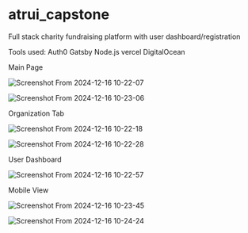 # atrui_capstone


Full stack charity fundraising platform with user dashboard/registration

Tools used:
Auth0
Gatsby
Node.js
vercel
DigitalOcean

Main Page

![Screenshot From 2024-12-16 10-22-07](https://github.com/user-attachments/assets/680ed48d-c4b6-401c-8d88-c6f66349b004)

![Screenshot From 2024-12-16 10-23-06](https://github.com/user-attachments/assets/040d5077-e901-4fed-956a-1f45121538cf)


Organization Tab

![Screenshot From 2024-12-16 10-22-18](https://github.com/user-attachments/assets/5935aaf0-c9ae-449e-90e3-9501dc23a27a)

![Screenshot From 2024-12-16 10-22-28](https://github.com/user-attachments/assets/07d63d70-95cb-4f2f-85e8-6096641a863a)


User Dashboard

![Screenshot From 2024-12-16 10-22-57](https://github.com/user-attachments/assets/93e868bf-72ae-4893-b487-318a538f9b2e)

Mobile View

![Screenshot From 2024-12-16 10-23-45](https://github.com/user-attachments/assets/6201e4e0-c5be-4fa4-a143-84370ab5fb33)

![Screenshot From 2024-12-16 10-24-24](https://github.com/user-attachments/assets/f1e94968-3bf9-4a70-81a2-f00f9cc3898c)
